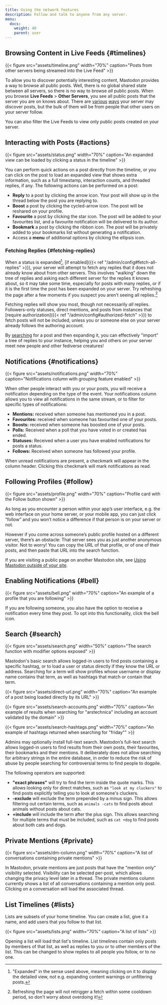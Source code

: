 ```yaml
---
title: Using the network features
description: Follow and talk to anyone from any server.
menu:
  docs:
    weight: 40
    parent: user
---
```


## Browsing Content in Live Feeds {#timelines}

{{< figure src="assets/timeline.png" width="70%" caption="Posts from other servers being streamed into the Live Feed" >}}

To allow you to discover potentially interesting content, Mastodon provides a way to browse all public posts. Well, there is no global shared state between all servers, so there is no way to browse _all_ public posts. When you browse **Live Feeds** > **Other Servers**, you see all public posts that the server you are on knows about. There are [various](#fetching-replies) [ways](#search) your server may discover posts, but the bulk of them will be from people that other users on your server follow. 

You can also filter the Live Feeds to view only public posts created on your server.

## Interacting with Posts {#actions}

{{< figure src="assets/status.png" width="70%" caption="An expanded view can be loaded by clicking a status in the timeline" >}}

You can perform quick actions on a post directly from the timeline, or you can click on the post to load an expanded view that shows extra information, such as a full timestamp, interaction counts, and threaded replies, if any. The following actions can be performed on a post:

* **Reply** to a post by clicking the arrow icon. Your post will show up in the thread below the post you are replying to.
* **Boost** a post by clicking the cycled-arrow icon. The post will be reshared on your profile.
* **Favourite** a post by clicking the star icon. The post will be added to your favourites list, and a favourite notification will be delivered to its author.
* **Bookmark** a post by clicking the ribbon icon. The post will be privately added to your bookmarks list without generating a notification.
* Access a **menu** of additional options by clicking the ellipsis icon.

### Fetching Replies {#fetching-replies}

When a status is expanded[^expanded], [if enabled]({{< ref "/admin/config#fetch-all-replies" >}}), your server will attempt to fetch any replies that it does not already know about from other servers. This involves "walking" down the tree of replies and asking each different server for the replies it knows about, so it may take some time, especially for posts with many replies, or if it is the first time the post has been expanded on your server. Try refreshing the page after a few moments if you suspect you aren't seeing all replies.[^retrigger]

Fetching replies will show you most, though not necessarily _all_ replies. Followers-only statuses, direct mentions, and posts from instances that [require authorization]({{< ref "/admin/config#authorized-fetch" >}}) to fetch posts will not be included, unless you or someone else on your server already follows the authoring account.

By [searching](#search) for a post and then expanding it, you can effectively "import" a tree of replies to your instance, helping you and others on your server meet new people and other fediverse creatures!

[^expanded]: "Expanded" in the sense used above, meaning clicking on it to display the detailed view, not e.g. expanding content warnings or unfiltering posts.

[^retrigger]: Refreshing the page will not retrigger a fetch within some cooldown period, so don't worry about overdoing it!

## Notifications {#notifications}

{{< figure src="assets/notifications.png" width="70%" caption="Notifications column with grouping feature enabled" >}}

When other people interact with you or your posts, you will receive a notification depending on the type of the event. Your notifications column allows you to view all notifications in the same stream, or to filter for specific types of notifications:

* **Mentions:** received when someone has mentioned you in a post.
* **Favourites:** received when someone has favourited one of your posts.
* **Boosts:** received when someone has boosted one of your posts.
* **Polls:** Received when a poll that you have voted in or created has ended.
* **Statuses:** Received when a user you have enabled notifications for posts a status.
* **Follows:** Received when someone has followed your profile.

When unread notifications are present, a checkmark will appear in the column header. Clicking this checkmark will mark notifications as read.

## Following Profiles {#follow}

{{< figure src="assets/profile.png" width="70%" caption="Profile card with the Follow button shown" >}}

As long as you encounter a person within your app’s user interface, e.g. the web interface on your home server, or your mobile app, you can just click “follow” and you won’t notice a difference if that person is on your server or not.

However if you come across someone’s public profile hosted on a different server, there’s an obstacle: That server sees you as just another anonymous visitor. Not to worry! You can copy the URL of that profile, or of one of their posts, and then paste that URL into the search function.

If you are visiting a public page on another Mastodon site, see [Using Mastodon outside of your site](../external/#interact).

## Enabling Notifications {#bell}

{{< figure src="assets/bell.png" width="70%" caption="An example of a profile that you are following" >}}

If you are following someone, you also have the option to receive a notification every time they post. To opt into this functionality, click the bell icon.

## Search {#search}

{{< figure src="assets/search.png" width="50%" caption="The search function with modifier options exposed" >}}

Mastodon's basic search allows logged-in users to find posts containing a specific hashtag, or to load a user or status directly if they know the URL or address. Searching for a term will show profiles whose username or display name contains that term, as well as hashtags that match or contain that term.

{{< figure src="assets/direct-url.png" width="70%" caption="An example of a post being loaded directly by its URL" >}}

{{< figure src="assets/search-accounts.png" width="70%" caption="An example of results when searching for &quot;arstechnica&quot; including an account validated by the domain" >}}

{{< figure src="assets/search-hashtags.png" width="70%" caption="An example of hashtags returned when searching for &quot;friday&quot;" >}}

Admins may optionally install full-text search. Mastodon’s full-text search allows logged-in users to find results from their own posts, their favourites, their bookmarks and their mentions. It deliberately does not allow searching for arbitrary strings in the entire database, in order to reduce the risk of abuse by people searching for controversial terms to find people to dogpile.

The following operators are supported:

* **"exact phrases"** will try to find the term inside the quote marks. This allows looking only for direct matches, such as `"look at my cluckers"` to find posts explicitly telling you to look at someone's cluckers.
* **-exclude** will exclude the term prepended by a minus sign. This allows filtering out certain terms, such as `animals -cats` to find posts about animals without posts about cats.
* **+include** will include the term after the plus sign. This allows searching for multiple terms that must be included, such as `cat +dog` to find posts about both cats and dogs.

## Private Mentions {#private}

{{< figure src="assets/dm-column.png" width="70%" caption="A list of conversations containing private mentions" >}}

In Mastodon, private mentions are just posts that have the "mention only" visibility selected. Visibility can be selected per-post, which allows changing the privacy level later in a thread. The private mentions column currently shows a list of all conversations containing a mention only post. Clicking on a conversation will load the associated thread.

## List Timelines {#lists}

Lists are subsets of your home timeline. You can create a list, give it a name, and add users that you follow to that list.

{{< figure src="assets/lists.png" width="70%" caption="A list of lists" >}}

Opening a list will load that list's timeline. List timelines contain only posts by members of that list, as well as replies to you or to other members of the list. This can be changed to show replies to all people you follow, or to no one.